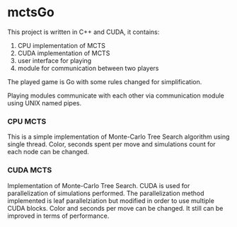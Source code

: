 # mctsGo
This project is written in C++ and CUDA, it contains:
1. CPU implementation of MCTS
2. CUDA implementation of MCTS
3. user interface for playing
4. module for communication between two players

The played game is Go with some rules changed for simplification.

Playing modules communicate with each other via communication module using UNIX named pipes.

### CPU MCTS
This is a simple implementation of Monte-Carlo Tree Search algorithm using single thread. 
Color, seconds spent per move and simulations count for each node can be changed.

### CUDA MCTS
Implementation of Monte-Carlo Tree Search. CUDA is used for parallelization of simulations performed.
The parallelization method implemented is leaf parallelziation but modified in order to use multiple CUDA blocks.
Color and seconds per move can be changed. It still can be improved in terms of performance.
